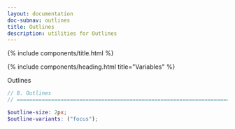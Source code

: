 ```yaml
---
layout: documentation
doc-subnav: outlines
title: Outlines
description: utilities for Outlines
---
```


{% include components/title.html %}

{% include components/heading.html title="Variables" %}

Outlines

```scss
// 8. Outlines
// ==========================================================================

$outline-size: 2px;
$outline-variants: ("focus");
```
